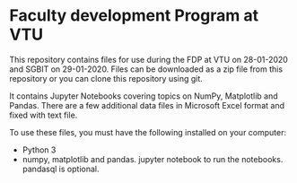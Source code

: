 # Faculty development Program at VTU
This repository contains files for use during the FDP at VTU on 28-01-2020 and SGBIT on 29-01-2020. Files can be downloaded as a zip file from this repository or you can clone this repository using git.

It contains Jupyter Notebooks covering topics on NumPy, Matplotlib and Pandas. There are a few additional data files in Microsoft Excel format and fixed with text file.

To use these files, you must have the following installed on your computer:
* Python 3
* numpy, matplotlib and pandas. jupyter notebook to run the notebooks. pandasql is optional. 

